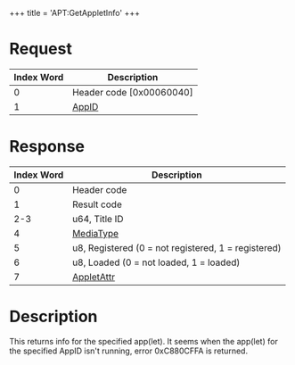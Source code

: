 +++
title = 'APT:GetAppletInfo'
+++

# Request

| Index Word | Description                                    |
|------------|------------------------------------------------|
| 0          | Header code \[0x00060040\]                     |
| 1          | [AppID](NS_and_APT_Services#appids "wikilink") |

# Response

| Index Word | Description                                             |
|------------|---------------------------------------------------------|
| 0          | Header code                                             |
| 1          | Result code                                             |
| 2-3        | u64, Title ID                                           |
| 4          | [MediaType](Filesystem_services#mediatype "wikilink")   |
| 5          | u8, Registered (0 = not registered, 1 = registered)     |
| 6          | u8, Loaded (0 = not loaded, 1 = loaded)                 |
| 7          | [AppletAttr](NS_and_APT_Services#appletattr "wikilink") |

# Description

This returns info for the specified app(let). It seems when the app(let)
for the specified AppID isn't running, error 0xC880CFFA is returned.
